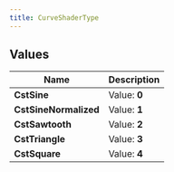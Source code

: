 ```yaml
---
title: CurveShaderType
---
```


## Values

| Name | Description |
| ---- | ----------- |
| **CstSine** | Value: **0** |
| **CstSineNormalized** | Value: **1** |
| **CstSawtooth** | Value: **2** |
| **CstTriangle** | Value: **3** |
| **CstSquare** | Value: **4** |

